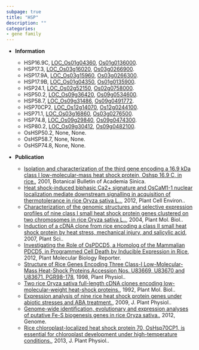 ```yaml
---
subpage: true
title: "HSP"
description: ""
categories:
- gene family
---
```


* **Information**  
    + HSP16.9C, [LOC_Os01g04360](http://rice.plantbiology.msu.edu/cgi-bin/ORF_infopage.cgi?orf=LOC_Os01g04360), [Os01g0136000](http://rapdb.dna.affrc.go.jp/viewer/gbrowse_details/irgsp1?name=Os01g0136000).
    + HSP17.3, [LOC_Os03g16020](http://rice.plantbiology.msu.edu/cgi-bin/ORF_infopage.cgi?orf=LOC_Os03g16020), [Os03g0266900](http://rapdb.dna.affrc.go.jp/viewer/gbrowse_details/irgsp1?name=Os03g0266900).
    + HSP17.9A, [LOC_Os03g15960](http://rice.plantbiology.msu.edu/cgi-bin/ORF_infopage.cgi?orf=LOC_Os03g15960), [Os03g0266300](http://rapdb.dna.affrc.go.jp/viewer/gbrowse_details/irgsp1?name=Os03g0266300).
    + HSP17.9B, [LOC_Os01g04350](http://rice.plantbiology.msu.edu/cgi-bin/ORF_infopage.cgi?orf=LOC_Os01g04350), [Os01g0135900](http://rapdb.dna.affrc.go.jp/viewer/gbrowse_details/irgsp1?name=Os01g0135900).
    + HSP24.1, [LOC_Os02g52150](http://rice.plantbiology.msu.edu/cgi-bin/ORF_infopage.cgi?orf=LOC_Os02g52150), [Os02g0758000](http://rapdb.dna.affrc.go.jp/viewer/gbrowse_details/irgsp1?name=Os02g0758000).
    + HSP50.2, [LOC_Os09g36420](http://rice.plantbiology.msu.edu/cgi-bin/ORF_infopage.cgi?orf=LOC_Os09g36420), [Os09g0534600](http://rapdb.dna.affrc.go.jp/viewer/gbrowse_details/irgsp1?name=Os09g0534600).
    + HSP58.7, [LOC_Os09g31486](http://rice.plantbiology.msu.edu/cgi-bin/ORF_infopage.cgi?orf=LOC_Os09g31486), [Os09g0491772](http://rapdb.dna.affrc.go.jp/viewer/gbrowse_details/irgsp1?name=Os09g0491772).
    + HSP70CP2, [LOC_Os12g14070](http://rice.plantbiology.msu.edu/cgi-bin/ORF_infopage.cgi?orf=LOC_Os12g14070), [Os12g0244100](http://rapdb.dna.affrc.go.jp/viewer/gbrowse_details/irgsp1?name=Os12g0244100).
    + HSP71.1, [LOC_Os03g16860](http://rice.plantbiology.msu.edu/cgi-bin/ORF_infopage.cgi?orf=LOC_Os03g16860), [Os03g0276500](http://rapdb.dna.affrc.go.jp/viewer/gbrowse_details/irgsp1?name=Os03g0276500).
    + HSP74.8, [LOC_Os09g29840](http://rice.plantbiology.msu.edu/cgi-bin/ORF_infopage.cgi?orf=LOC_Os09g29840), [Os09g0474300](http://rapdb.dna.affrc.go.jp/viewer/gbrowse_details/irgsp1?name=Os09g0474300).
    + HSP80.2, [LOC_Os09g30412](http://rice.plantbiology.msu.edu/cgi-bin/ORF_infopage.cgi?orf=LOC_Os09g30412), [Os09g0482100](http://rapdb.dna.affrc.go.jp/viewer/gbrowse_details/irgsp1?name=Os09g0482100).
    + OsHSP50.2, None, None.
    + OsHSP58.7, None, None.
    + OsHSP74.8, None, None.

* **Publication**  
    + [Isolation and characterization of the third gene encoding a 16.9 kDa class I low-molecular-mass heat shock protein, Oshsp 16.9 C, in rice.](http://www.ncbi.nlm.nih.gov/pubmed?term=Isolation+and+characterization+of+the+third+gene+encoding+a+16.9+kDa+class+I+low-molecular-mass+heat+shock+protein,+Oshsp+16.9+C,+in+rice.%5BTitle%5D), 2001, Botanical Bulletin of Academia Sinica.
    + [Heat shock-induced biphasic Ca2+ signature and OsCaM1-1 nuclear localization mediate downstream signalling in acquisition of thermotolerance in rice Oryza sativa L..](http://www.ncbi.nlm.nih.gov/pubmed?term=Heat+shock-induced+biphasic+Ca2++signature+and+OsCaM1-1+nuclear+localization+mediate+downstream+signalling+in+acquisition+of+thermotolerance+in+rice+Oryza+sativa+L..%5BTitle%5D), 2012, Plant Cell Environ..
    + [Characterization of the genomic structures and selective expression profiles of nine class I small heat shock protein genes clustered on two chromosomes in rice Oryza sativa L..](http://www.ncbi.nlm.nih.gov/pubmed?term=Characterization+of+the+genomic+structures+and+selective+expression+profiles+of+nine+class+I+small+heat+shock+protein+genes+clustered+on+two+chromosomes+in+rice+Oryza+sativa+L..%5BTitle%5D), 2004, Plant Mol. Biol..
    + [Induction of a cDNA clone from rice encoding a class II small heat shock protein by heat stress, mechanical injury, and salicylic acid](http://www.ncbi.nlm.nih.gov/pubmed?term=Induction+of+a+cDNA+clone+from+rice+encoding+a+class+II+small+heat+shock+protein+by+heat+stress,+mechanical+injury,+and+salicylic+acid%5BTitle%5D), 2007, Plant Sci..
    + [Investigating the Role of OsPDCD5, a Homolog of the Mammalian PDCD5, in Programmed Cell Death by Inducible Expression in Rice](http://www.ncbi.nlm.nih.gov/pubmed?term=Investigating+the+Role+of+OsPDCD5,+a+Homolog+of+the+Mammalian+PDCD5,+in+Programmed+Cell+Death+by+Inducible+Expression+in+Rice%5BTitle%5D), 2012, Plant Molecular Biology Reporter.
    + [Structure of Rice Genes Encoding Three Class-I Low-Molecular-Mass Heat-Shock Proteins Accession Nos. U83669, U83670 and U83671. PGR98-178](http://www.ncbi.nlm.nih.gov/pubmed?term=Structure+of+Rice+Genes+Encoding+Three+Class-I+Low-Molecular-Mass+Heat-Shock+Proteins+Accession+Nos.+U83669,+U83670+and+U83671.+PGR98-178%5BTitle%5D), 1998, Plant Physiol..
    + [Two rice Oryza sativa full-length cDNA clones encoding low-molecular-weight heat-shock proteins.](http://www.ncbi.nlm.nih.gov/pubmed?term=Two+rice+Oryza+sativa+full-length+cDNA+clones+encoding+low-molecular-weight+heat-shock+proteins.%5BTitle%5D), 1992, Plant Mol. Biol..
    + [Expression analysis of nine rice heat shock protein genes under abiotic stresses  and ABA treatment.](http://www.ncbi.nlm.nih.gov/pubmed?term=Expression+analysis+of+nine+rice+heat+shock+protein+genes+under+abiotic+stresses++and+ABA+treatment.%5BTitle%5D), 2009, J. Plant Physiol..
    + [Genome-wide identification, evolutionary and expression analyses of putative Fe-S biogenesis genes in rice Oryza sativa.](http://www.ncbi.nlm.nih.gov/pubmed?term=Genome-wide+identification,+evolutionary+and+expression+analyses+of+putative+Fe-S+biogenesis+genes+in+rice+Oryza+sativa.%5BTitle%5D), 2012, Genome.
    + [Rice chloroplast-localized heat shock protein 70, OsHsp70CP1, is essential for chloroplast development under high-temperature conditions.](http://www.ncbi.nlm.nih.gov/pubmed?term=Rice+chloroplast-localized+heat+shock+protein+70,+OsHsp70CP1,+is+essential+for+chloroplast+development+under+high-temperature+conditions.%5BTitle%5D), 2013, J. Plant Physiol..


